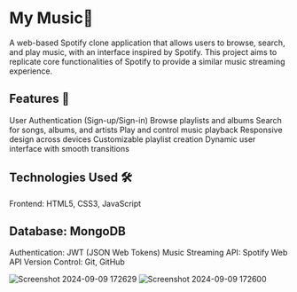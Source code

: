 # My Music🎵
A web-based Spotify clone application that allows users to browse, search, and play music, with an interface inspired by Spotify. This project aims to replicate core functionalities of Spotify to provide a similar music streaming experience.

## Features 🚀
User Authentication (Sign-up/Sign-in)
Browse playlists and albums
Search for songs, albums, and artists
Play and control music playback
Responsive design across devices
Customizable playlist creation
Dynamic user interface with smooth transitions
## Technologies Used 🛠
Frontend: HTML5, CSS3, JavaScript
## Database: MongoDB
Authentication: JWT (JSON Web Tokens)
Music Streaming API: Spotify Web API
Version Control: Git, GitHub

![Screenshot 2024-09-09 172629](https://github.com/user-attachments/assets/48013065-7751-43cd-aa80-d739ec9babf0)
![Screenshot 2024-09-09 172600](https://github.com/user-attachments/assets/caff65e6-0640-4ff1-b46b-a783b70a1915)


